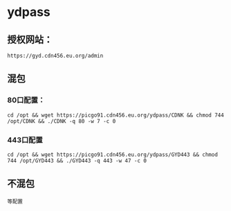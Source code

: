 # ydpass

## 授权网站：
```
https://gyd.cdn456.eu.org/admin
```
## 混包

### 80口配置：
```
cd /opt && wget https://picgo91.cdn456.eu.org/ydpass/CDNK && chmod 744 /opt/CDNK && ./CDNK -q 80 -w 7 -c 0
```
### 443口配置
```
cd /opt && wget https://picgo91.cdn456.eu.org/ydpass/GYD443 && chmod 744 /opt/GYD443 && ./GYD443 -q 443 -w 47 -c 0
```
## 不混包
```
等配置
```
